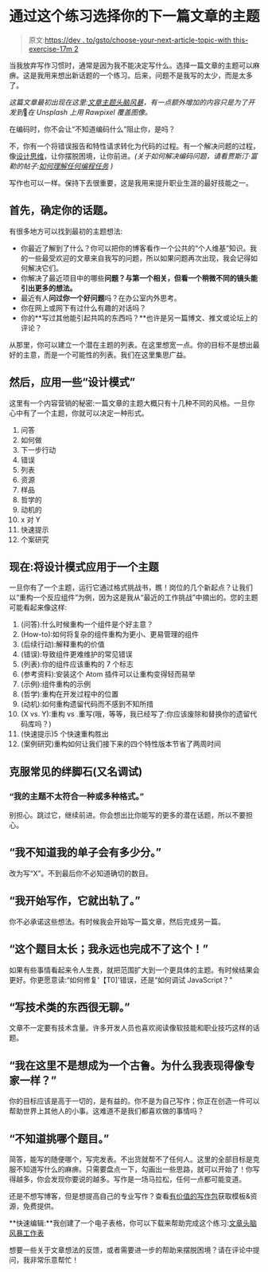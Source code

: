 # 通过这个练习选择你的下一篇文章的主题

> 原文:[https://dev . to/gsto/choose-your-next-article-topic-with this-exercise-17m 2](https://dev.to/gsto/choose-your-next-article-topic-with-this-exercise-17m2)

当我放弃写作习惯时，通常是因为我不能决定写什么。选择一篇文章的主题可以麻痹。这是我用来想出新话题的一个练习。后来，问题不是我写的太少，而是太多了。

*这篇文章最初出现在这里:[文章主题头脑风暴](https://glennstovall.com/article-topic-brainstorm/)，有一点额外增加的内容只是为了开发到*🙂*在 Unsplash 上用 Rawpixel 覆盖图像。*

在编码时，你不会让“不知道编码什么”阻止你，是吗？

不，你有一个将错误报告和特性请求转化为代码的过程。有一个解决问题的过程，像[设计思维](https://glennstovall.com/design-your-marketing/)，让你摆脱困境，让你前进。*(关于如何解决编码问题，请看贾斯汀·富勒的帖子:[如何理解任何编程任务](https://medium.freecodecamp.org/how-to-understand-any-programming-task-aea41eabe66e) )*

写作也可以一样。保持下去很重要，这是我用来提升职业生涯的最好技能之一。

## 首先，确定你的话题。

有很多地方可以找到最初的主题想法:

*   你最近了解到了什么？你可以把你的博客看作一个公共的“个人维基”知识。我的一些最受欢迎的文章来自我写的问题，所以如果问题再次出现，我会记得如何解决它们。
*   你解决了最近项目中的哪些**问题？与第一个相关，但看一个稍微不同的镜头能引出更多的想法。**
*   最近有人**问过你一个好问题**吗？在办公室内外思考。
*   你在网上或网下有过什么有趣的对话吗？
*   你的**写过其他能引起共鸣的东西吗？**也许是另一篇博文、推文或论坛上的评论？

从那里，你可以建立一个潜在主题的列表。在这里想宽一点。你的目标不是想出最好的主意，而是一个可能性的列表。我们在这里集思广益。

## 然后，应用一些“设计模式”

这里有一个内容营销的秘密:一篇文章的主题大概只有十几种不同的风格。一旦你心中有了一个主题，你就可以决定一种形式。

1.  问答
2.  如何做
3.  下一步行动
4.  错误
5.  列表
6.  资源
7.  样品
8.  哲学的
9.  动机的
10.  x 对 Y
11.  快速提示
12.  个案研究

## 现在:将设计模式应用于一个主题

一旦你有了一个主题，运行它通过格式挑战书，瞧！岗位的几个新起点？让我们以“重构一个反应组件”为例，因为这是我从“最近的工作挑战”中摘出的。您的主题可能看起来像这样:

1.  (问答):什么时候重构一个组件是个好主意？
2.  (How-to):如何将复杂的组件重构为更小、更易管理的组件
3.  (后续行动):解释重构的价值
4.  (错误):导致组件更难维护的常见错误
5.  (列表):你的组件应该重构的 7 个标志
6.  (参考资料):安装这个 Atom 插件可以让重构变得轻而易举
7.  (示例):组件重构的示例
8.  (哲学):重构在开发过程中的位置
9.  (动机):如何重构遗留代码而不感到不知所措
10.  (X vs. Y):重构 vs .重写(哦，等等，我已经写了:你应该废除和替换你的遗留代码库吗？)
11.  (快速提示)5 个快速重构胜出
12.  (案例研究)重构如何让我们接下来的四个特性版本节省了两周时间

## 克服常见的绊脚石(又名调试)

### “我的主题不太符合一种或多种格式。”

别担心。跳过它，继续前进。你会想出比你能写的更多的潜在话题，所以不要担心。

## “我不知道我的单子会有多少分。”

改为写“X”。不到最后你不必知道确切的数目。

## “我开始写作，它就出轨了。”

你不必承诺这些想法。有时候我会开始写一篇文章，然后完成另一篇。

## “这个题目太长；我永远也完成不了这个！”

如果有些事情看起来令人生畏，就把范围扩大到一个更具体的主题。有时候结果会更好。你更愿意读:“如何修复'【T0]'错误，还是“如何调试 JavaScript？"

## “写技术类的东西很无聊。”

文章不一定要有技术含量。许多开发人员也喜欢阅读像软技能和职业技巧这样的话题。

## “我在这里不是想成为一个古鲁。为什么我表现得像专家一样？”

你的目标应该是高于一切的，是有益的。你不是为自己写作；你正在创造一件可以帮助世界上其他人的小事。这难道不是我们都喜欢做的事情吗？

## “不知道挑哪个题目。”

简答，能写的随便哪个，写完发表。不出货就帮不了任何人。这里的全部目标是克服不知道写什么的麻痹。只需要盘点一下，勾画出一些思路，就可以开始了！你写得越多，你会发现你要说的越多。写作是一场马拉松，任何一点都可能变道。

还是不想写博客，但是想提高自己的专业写作？查看[有价值的写作包](https://glennstovall.com/valuable-writing-package/)获取模板&资源，免费提供。

**快速编辑:**我创建了一个电子表格，你可以下载来帮助完成这个练习:[文章头脑风暴工作表](https://glennstovall.com/article-brainstorm-worksheet/)

想要一些关于文章想法的反馈，或者需要进一步的帮助来摆脱困境？请在评论中提问，我非常乐意帮忙！
